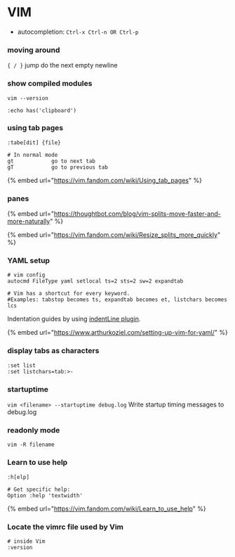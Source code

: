 # VIM

* autocompletion: `Ctrl-x Ctrl-n OR Ctrl-p`

### moving around

`{ / }` jump do the next empty newline

### show compiled modules

`vim --version`

`:echo has('clipboard')`

### using tab pages

```
:tabe[dit] {file}

# In normal mode
gt            go to next tab
gT            go to previous tab
```

{% embed url="https://vim.fandom.com/wiki/Using_tab_pages" %}

### panes

{% embed url="https://thoughtbot.com/blog/vim-splits-move-faster-and-more-naturally" %}

{% embed url="https://vim.fandom.com/wiki/Resize_splits_more_quickly" %}

### YAML setup

```
# vim config
autocmd FileType yaml setlocal ts=2 sts=2 sw=2 expandtab

# Vim has a shortcut for every keyword. 
#Examples: tabstop becomes ts, expandtab becomes et, listchars becomes lcs
```

Indentation guides by using [indentLine plugin](https://github.com/Yggdroot/indentLine).

{% embed url="https://www.arthurkoziel.com/setting-up-vim-for-yaml/" %}

### display tabs as characters

```
:set list
:set listchars=tab:>-
```

### startuptime

`vim <filename> --startuptime debug.log` Write startup timing messages to debug.log

### readonly mode

`vim -R filename`

### Learn to use help

`:h[elp]`

```
# Get specific help:
Option :help 'textwidth'
```

{% embed url="https://vim.fandom.com/wiki/Learn_to_use_help" %}

### Locate the vimrc file used by Vim

```
# inside Vim
:version
```
